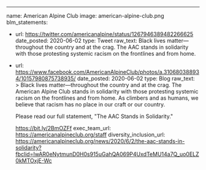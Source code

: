 ---
name: American Alpine Club
image: american-alpine-club.png
blm_statements:
  - url: https://twitter.com/americanalpine/status/1267946389482266625
    date_posted: 2020-06-02
    type: Tweet
    raw_text: Black lives matter—throughout the country and at the crag. The AAC stands in solidarity with those protesting systemic racism on the frontlines and from home. 
  - url: https://www.facebook.com/AmericanAlpineClub/photos/a.310680388934/10157980875738935/
    date_posted: 2020-06-02
    type: Blog
    raw_text: >
     Black lives matter—throughout the country and at the crag. The American Alpine Club stands in solidarity with those protesting systemic racism on the frontlines and from home. As climbers and as humans, we believe that racism has no place in our craft or our country.
     
     Please read our full statement, "The AAC Stands in Solidarity."
     
     https://bit.ly/2BmOZFf
exec_team_url: https://americanalpineclub.org/staff
diversity_inclusion_url: https://americanalpineclub.org/news/2020/6/2/the-aac-stands-in-solidarity?fbclid=IwAR0eNytmunD0H0s915uGahQA069P4UxdTeMU14a7Q_uo0ELZ0kMTOxjE-Wc

